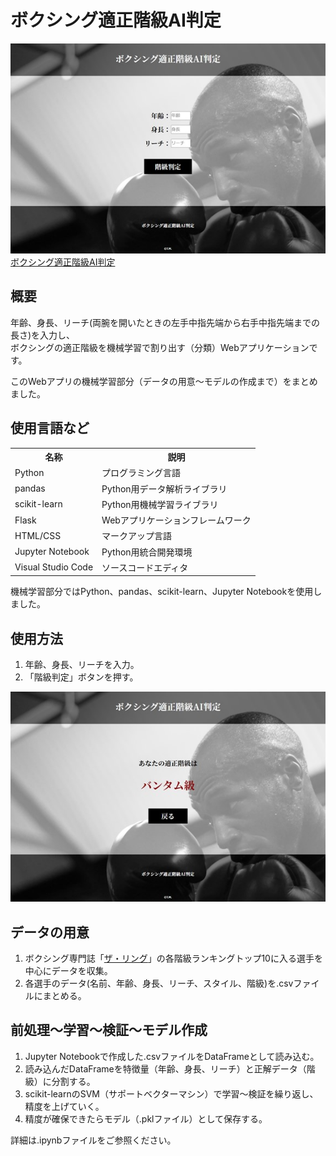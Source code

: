 <h1>ボクシング適正階級AI判定</h1>
<img src="https://raw.githubusercontent.com/oiudon/boxing/main/img-item01.jpg">
<a href="https://ongakuriron.com/boxing">ボクシング適正階級AI判定</a>
<h2>概要</h2>
<p>年齢、身長、リーチ(両腕を開いたときの左手中指先端から右手中指先端までの長さ)を入力し、<br>ボクシングの適正階級を機械学習で割り出す（分類）Webアプリケーションです。</p>
<p>このWebアプリの機械学習部分（データの用意～モデルの作成まで）をまとめました。</p>
<h2>使用言語など</h2>
<table>
  <tr>
    <th>名称</th>
    <th>説明</th>
  </tr>
  <tr>
    <td>Python</td>
    <td>プログラミング言語</td>
  </tr>
  <tr>
    <td>pandas</td>
    <td>Python用データ解析ライブラリ</td>
  </tr>
  <tr>
    <td>scikit-learn</td>
    <td>Python用機械学習ライブラリ</td>
  </tr>
  <tr>
    <td>Flask</td>
    <td>Webアプリケーションフレームワーク</td>
  </tr>
  <tr>
    <td>HTML/CSS</td>
    <td>マークアップ言語</td>
  </tr>
  <tr>
    <td>Jupyter Notebook</td>
    <td>Python用統合開発環境</td>
  </tr>
  <tr>
    <td>Visual Studio Code</td>
    <td>ソースコードエディタ</td>
  </tr>
</table>
<p>機械学習部分ではPython、pandas、scikit-learn、Jupyter Notebookを使用しました。</p>
<h2>使用方法</h2>
<ol>
  <li>年齢、身長、リーチを入力。</li>
  <li>「階級判定」ボタンを押す。</li>
</ol>
<img src="https://raw.githubusercontent.com/oiudon/boxing/main/img-item02.jpg">
<h2>データの用意</h2>
<ol>
  <li>ボクシング専門誌「<a href="https://www.ringtv.com/ratings/">ザ・リング</a>」の各階級ランキングトップ10に入る選手を中心にデータを収集。</li>
  <li>各選手のデータ(名前、年齢、身長、リーチ、スタイル、階級)を.csvファイルにまとめる。</li>
</ol>
<h2>前処理～学習～検証～モデル作成</h2>
<ol>
  <li>Jupyter Notebookで作成した.csvファイルをDataFrameとして読み込む。</li>
  <li>読み込んだDataFrameを特徴量（年齢、身長、リーチ）と正解データ（階級）に分割する。</li>
  <li>scikit-learnのSVM（サポートベクターマシン）で学習～検証を繰り返し、精度を上げていく。</li>
  <li>精度が確保できたらモデル（.pklファイル）として保存する。</li>
</ol>
<p>詳細は.ipynbファイルをご参照ください。</p>
